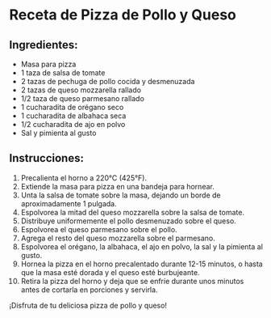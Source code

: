 # Receta de Pizza de Pollo y Queso

## Ingredientes:
- Masa para pizza
- 1 taza de salsa de tomate
- 2 tazas de pechuga de pollo cocida y desmenuzada
- 2 tazas de queso mozzarella rallado
- 1/2 taza de queso parmesano rallado
- 1 cucharadita de orégano seco
- 1 cucharadita de albahaca seca
- 1/2 cucharadita de ajo en polvo
- Sal y pimienta al gusto

## Instrucciones:

1. Precalienta el horno a 220°C (425°F).
2. Extiende la masa para pizza en una bandeja para hornear.
3. Unta la salsa de tomate sobre la masa, dejando un borde de aproximadamente 1 pulgada.
4. Espolvorea la mitad del queso mozzarella sobre la salsa de tomate.
5. Distribuye uniformemente el pollo desmenuzado sobre el queso.
6. Espolvorea el queso parmesano sobre el pollo.
7. Agrega el resto del queso mozzarella sobre el parmesano.
8. Espolvorea el orégano, la albahaca, el ajo en polvo, la sal y la pimienta al gusto.
9. Hornea la pizza en el horno precalentado durante 12-15 minutos, o hasta que la masa esté dorada y el queso esté burbujeante.
10. Retira la pizza del horno y deja que se enfríe durante unos minutos antes de cortarla en porciones y servirla.

¡Disfruta de tu deliciosa pizza de pollo y queso!